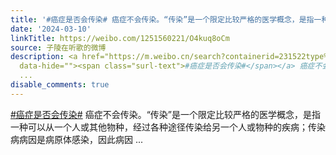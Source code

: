 ```yaml
---
title: '#癌症是否会传染# 癌症不会传染。“传染”是一个限定比较严格的医学概念，是指一种可以从一个人或其他物种，经过各种途径传染给另一个人或物种的疾病；传染病病...'
date: '2024-03-10'
linkTitle: https://weibo.com/1251560221/O4kuq8oCm
source: 子陵在听歌的微博
description: <a href="https://m.weibo.cn/search?containerid=231522type%3D1%26t%3D10%26q%3D%23%E7%99%8C%E7%97%87%E6%98%AF%E5%90%A6%E4%BC%9A%E4%BC%A0%E6%9F%93%23&amp;extparam=%23%E7%99%8C%E7%97%87%E6%98%AF%E5%90%A6%E4%BC%9A%E4%BC%A0%E6%9F%93%23"
  data-hide=""><span class="surl-text">#癌症是否会传染#</span></a> 癌症不会传染。“传染”是一个限定比较严格的医学概念，是指一种可以从一个人或其他物种，经过各种途径传染给另一个人或物种的疾病；传染病病因是病原体感染，因此病因
  ...
disable_comments: true
---
```

<a href="https://m.weibo.cn/search?containerid=231522type%3D1%26t%3D10%26q%3D%23%E7%99%8C%E7%97%87%E6%98%AF%E5%90%A6%E4%BC%9A%E4%BC%A0%E6%9F%93%23&amp;extparam=%23%E7%99%8C%E7%97%87%E6%98%AF%E5%90%A6%E4%BC%9A%E4%BC%A0%E6%9F%93%23" data-hide=""><span class="surl-text">#癌症是否会传染#</span></a> 癌症不会传染。“传染”是一个限定比较严格的医学概念，是指一种可以从一个人或其他物种，经过各种途径传染给另一个人或物种的疾病；传染病病因是病原体感染，因此病因 ...